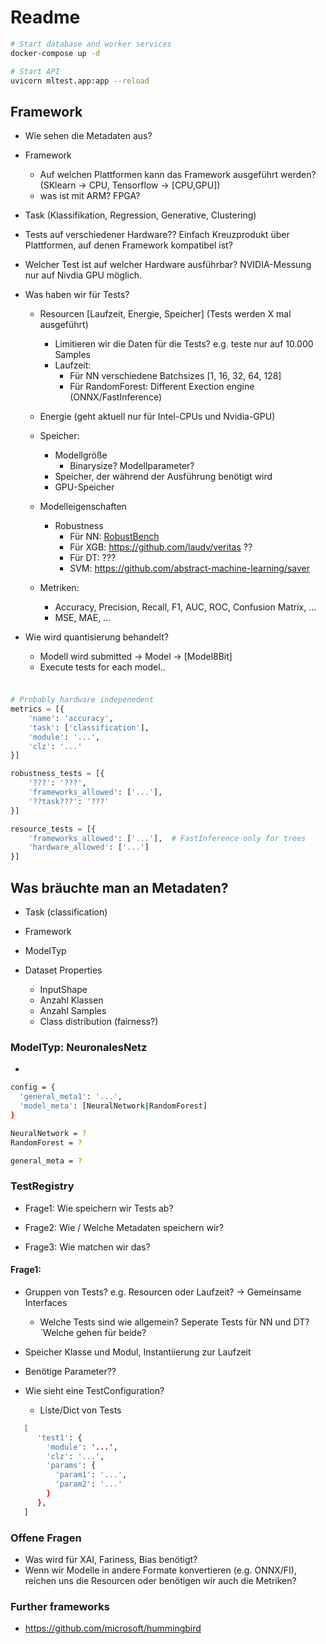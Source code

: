 # Readme

```bash
# Start database and worker services
docker-compose up -d

# Start API
uvicorn mltest.app:app --reload
```

## Framework

- Wie sehen die Metadaten aus?

- Framework
    - Auf welchen Plattformen kann das Framework ausgeführt werden? (SKlearn -> CPU, Tensorflow -> [CPU,GPU])
    - was ist mit ARM? FPGA?

- Task (Klassifikation, Regression, Generative, Clustering)

- Tests auf verschiedener Hardware?? Einfach Kreuzprodukt über Plattformen, auf denen Framework kompatibel ist?

- Welcher Test ist auf welcher Hardware ausführbar? NVIDIA-Messung nur auf Nivdia GPU möglich.

- Was haben wir für Tests?
    - Resourcen [Laufzeit, Energie, Speicher] (Tests werden X mal ausgeführt)
        - Limitieren wir die Daten für die Tests? e.g. teste nur auf 10.000 Samples
        - Laufzeit:
            - Für NN verschiedene Batchsizes [1, 16, 32, 64, 128]
            - Für RandomForest: Different Exection engine (ONNX/FastInference)
    - Energie (geht aktuell nur für Intel-CPUs und Nvidia-GPU)
    - Speicher:
        - Modellgröße
            - Binarysize? Modellparameter?
        - Speicher, der während der Ausführung benötigt wird
        - GPU-Speicher

    - Modelleigenschaften
        - Robustness
            - Für NN: [RobustBench](https://github.com/RobustBench/robustbench)
            - Für XGB: https://github.com/laudv/veritas ??
            - Für DT: ???
            - SVM: https://github.com/abstract-machine-learning/saver

    - Metriken:
        - Accuracy, Precision, Recall, F1, AUC, ROC, Confusion Matrix, ...
        - MSE, MAE, ...

- Wie wird quantisierung behandelt?
    - Modell wird submitted -> Model -> [Model8Bit]
    - Execute tests for each model..

###         

```python

# Probably hardware indepenedent
metrics = [{
    'name': 'accuracy',
    'task': ['classification'],
    'module': '...',
    'clz': '...'
}]

robustness_tests = [{
    '???': '???',
    'frameworks_allowed': ['...'],
    '??task???': '???'
}]

resource_tests = [{
    'frameworks_allowed': ['...'],  # FastInference only for trees
    'hardware_allowed': ['...']
}]

```

## Was bräuchte man an Metadaten?

- Task (classification)
- Framework
- ModelTyp


- Dataset Properties
    - InputShape
    - Anzahl Klassen
    - Anzahl Samples
    - Class distribution (fairness?)

### ModelTyp: NeuronalesNetz

-

```bash
config = {
  'general_meta1': '...',
  'model_meta': [NeuralNetwork|RandomForest]
}

NeuralNetwork = ?
RandomForest = ?

general_meta = ?

```

### TestRegistry

- Frage1: Wie speichern wir Tests ab?
- Frage2: Wie / Welche Metadaten speichern wir?

- Frage3: Wie matchen wir das?

#### Frage1:

- Gruppen von Tests? e.g. Resourcen oder Laufzeit? -> Gemeinsame Interfaces
    - Welche Tests sind wie allgemein? Seperate Tests für NN und DT?`Welche gehen für beide?
- Speicher Klasse und Modul, Instantiierung zur Laufzeit
- Benötige Parameter??

- Wie sieht eine TestConfiguration?
    - Liste/Dict von Tests

```bash
   [
      'test1': {
        'module': '...',
        'clz': '...',
        'params': {
          'param1': '...',
          'param2': '...'
        }
      },
   ]
```

### Offene Fragen

- Was wird für XAI, Fariness, Bias benötigt?
- Wenn wir Modelle in andere Formate konvertieren (e.g. ONNX/FI), reichen uns die Resourcen oder benötigen wir auch die Metriken?

### Further frameworks

- https://github.com/microsoft/hummingbird
